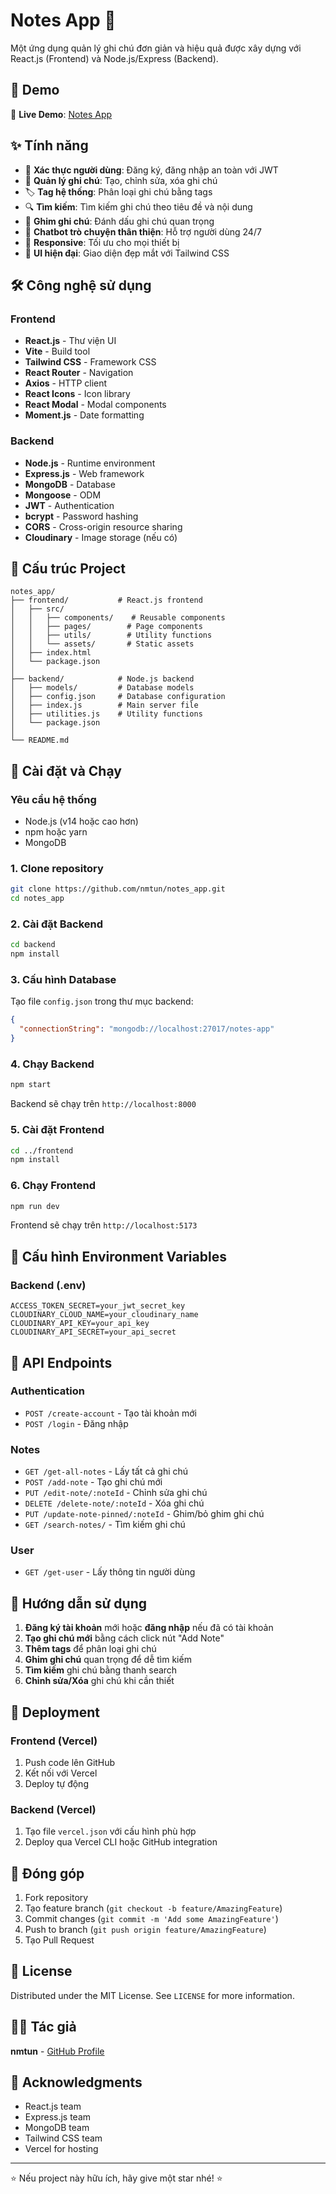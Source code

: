 # Notes App 📝

Một ứng dụng quản lý ghi chú đơn giản và hiệu quả được xây dựng với React.js (Frontend) và Node.js/Express (Backend).

## 🌟 Demo
🔗 **Live Demo**: [Notes App](https://notes-app-2ilc.vercel.app/)

## ✨ Tính năng

- 🔐 **Xác thực người dùng**: Đăng ký, đăng nhập an toàn với JWT
- 📝 **Quản lý ghi chú**: Tạo, chỉnh sửa, xóa ghi chú
- 🏷️ **Tag hệ thống**: Phân loại ghi chú bằng tags
- 🔍 **Tìm kiếm**: Tìm kiếm ghi chú theo tiêu đề và nội dung
- 📌 **Ghim ghi chú**: Đánh dấu ghi chú quan trọng
- 🤖 **Chatbot trò chuyện thân thiện**: Hỗ trợ người dùng 24/7
- 📱 **Responsive**: Tối ưu cho mọi thiết bị
- 🎨 **UI hiện đại**: Giao diện đẹp mắt với Tailwind CSS

## 🛠️ Công nghệ sử dụng

### Frontend
- **React.js** - Thư viện UI
- **Vite** - Build tool
- **Tailwind CSS** - Framework CSS
- **React Router** - Navigation
- **Axios** - HTTP client
- **React Icons** - Icon library
- **React Modal** - Modal components
- **Moment.js** - Date formatting

### Backend
- **Node.js** - Runtime environment
- **Express.js** - Web framework
- **MongoDB** - Database
- **Mongoose** - ODM
- **JWT** - Authentication
- **bcrypt** - Password hashing
- **CORS** - Cross-origin resource sharing
- **Cloudinary** - Image storage (nếu có)

## 📁 Cấu trúc Project

```
notes_app/
├── frontend/           # React.js frontend
│   ├── src/
│   │   ├── components/    # Reusable components
│   │   ├── pages/        # Page components
│   │   ├── utils/        # Utility functions
│   │   └── assets/       # Static assets
│   ├── index.html
│   └── package.json
│
├── backend/            # Node.js backend
│   ├── models/         # Database models
│   ├── config.json     # Database configuration
│   ├── index.js        # Main server file
│   ├── utilities.js    # Utility functions
│   └── package.json
│
└── README.md
```

## 🚀 Cài đặt và Chạy

### Yêu cầu hệ thống
- Node.js (v14 hoặc cao hơn)
- npm hoặc yarn
- MongoDB

### 1. Clone repository
```bash
git clone https://github.com/nmtun/notes_app.git
cd notes_app
```

### 2. Cài đặt Backend
```bash
cd backend
npm install
```

### 3. Cấu hình Database
Tạo file `config.json` trong thư mục backend:
```json
{
  "connectionString": "mongodb://localhost:27017/notes-app"
}
```

### 4. Chạy Backend
```bash
npm start
```
Backend sẽ chạy trên `http://localhost:8000`

### 5. Cài đặt Frontend
```bash
cd ../frontend
npm install
```

### 6. Chạy Frontend
```bash
npm run dev
```
Frontend sẽ chạy trên `http://localhost:5173`

## 🔧 Cấu hình Environment Variables

### Backend (.env)
```env
ACCESS_TOKEN_SECRET=your_jwt_secret_key
CLOUDINARY_CLOUD_NAME=your_cloudinary_name
CLOUDINARY_API_KEY=your_api_key
CLOUDINARY_API_SECRET=your_api_secret
```

## 📖 API Endpoints

### Authentication
- `POST /create-account` - Tạo tài khoản mới
- `POST /login` - Đăng nhập

### Notes
- `GET /get-all-notes` - Lấy tất cả ghi chú
- `POST /add-note` - Tạo ghi chú mới
- `PUT /edit-note/:noteId` - Chỉnh sửa ghi chú
- `DELETE /delete-note/:noteId` - Xóa ghi chú
- `PUT /update-note-pinned/:noteId` - Ghim/bỏ ghim ghi chú
- `GET /search-notes/` - Tìm kiếm ghi chú

### User
- `GET /get-user` - Lấy thông tin người dùng

## 🎯 Hướng dẫn sử dụng

1. **Đăng ký tài khoản** mới hoặc **đăng nhập** nếu đã có tài khoản
2. **Tạo ghi chú mới** bằng cách click nút "Add Note"
3. **Thêm tags** để phân loại ghi chú
4. **Ghim ghi chú** quan trọng để dễ tìm kiếm
5. **Tìm kiếm** ghi chú bằng thanh search
6. **Chỉnh sửa/Xóa** ghi chú khi cần thiết

## 🚀 Deployment

### Frontend (Vercel)
1. Push code lên GitHub
2. Kết nối với Vercel
3. Deploy tự động

### Backend (Vercel)
1. Tạo file `vercel.json` với cấu hình phù hợp
2. Deploy qua Vercel CLI hoặc GitHub integration

## 🤝 Đóng góp

1. Fork repository
2. Tạo feature branch (`git checkout -b feature/AmazingFeature`)
3. Commit changes (`git commit -m 'Add some AmazingFeature'`)
4. Push to branch (`git push origin feature/AmazingFeature`)
5. Tạo Pull Request

## 📝 License

Distributed under the MIT License. See `LICENSE` for more information.

## 👨‍💻 Tác giả

**nmtun** - [GitHub Profile](https://github.com/nmtun)

## 🙏 Acknowledgments

- React.js team
- Express.js team
- MongoDB team
- Tailwind CSS team
- Vercel for hosting

---

⭐ Nếu project này hữu ích, hãy give một star nhé! ⭐